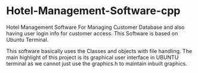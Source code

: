# Hotel-Management-Software-cpp
Hotel Management Software For Managing Customer Database and also having user login info for customer access. This Software is based on Ubuntu Terminal.

This software basically uses the Classes and objects with file handling.
The main highlight of this project is its graphical user interface in UBUNTU terminal as we cannot just use the graphics.h to maintain inbuilt graphics.
